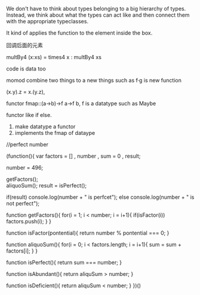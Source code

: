  We don't have to think about types belonging to a big hierarchy of types. Instead, we think about what the types can act like and then connect them with the appropriate typeclasses. 
 
 It kind of applies the function to the element inside the box.
 
 
 
 
回调后面的元素

multBy4 (x:xs) = times4 x : multBy4 xs

code is data too


momod combine two things to a new things such as f·g is new function 

(x.y).z = x.(y.z), 

functor
fmap::(a->b)->f a->f b,  f is a datatype such as Maybe

functor like if else. 

  1. make datatype a functor
  2. implements the fmap of dataype



//perfect number


(function(){
  var factors = []
  ,   number
  ,   sum = 0
  ,   result;

  number = 496;

  getFactors();  
  aliquoSum();
  result = isPerfect();

  if(result)   console.log(number + " is perfcet");
  else                  console.log(number + " is not perfect");

  function getFactors(){
    for(i = 1;  i < number; i = i+1){
       if(isFactor(i))  factors.push(i); 
    }
  }
  
  function isFactor(pontential){
    return number % pontential === 0;
  }

  function aliquoSum(){
    for(i = 0; i < factors.length; i = i+1){
      sum = sum + factors[i];
    }
  }

  function isPerfect(){
    return sum === number;
  }

  function isAbundant(){
    return aliquSum > number;
  }

  function isDeficient(){
    return aliquSum < number;
  }
})()

 
 